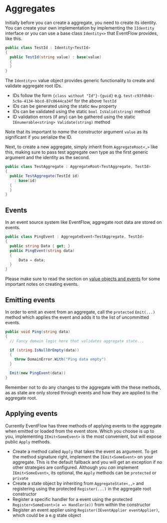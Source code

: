 # Aggregates

Initially before you can create a aggregate, you need to create its
identity. You can create your own implementation by implementing
the `IIdentity` interface or you can use a base class `Identity<>` that
EventFlow provides, like this.

```csharp
public class TestId : Identity<TestId>
{
  public TestId(string value) : base(value)
  {
  }
}
```

The `Identity<>` value object provides generic functionality to create and
validate aggregate root IDs.

- IDs follow the form `{class without "Id"}-{guid}` e.g.
  `test-c93fdb8c-5c9a-4134-bbcd-87c0644ca34f` for the above `TestId`
- IDs can be generated using the static `New` property
- IDs can be validated using the static `bool IsValid(string)` method
- ID validation errors (if any) can be gathered using the static
  `IEnumerable<string> Validate(string)` method

Note that its important to _name_ the constructor argument `value` as
its significant if you serialize the ID.

Next, to create a new aggregate, simply inherit from `AggregateRoot<,>` like
this, making sure to pass test aggregate own type as the first generic
argument and the identity as the second.

```csharp
public class TestAggregate : AggregateRoot<TestAggregate, TestId>
{
  public TestAggregate(TestId id)
    : base(id)
  {
  }
}
```

## Events

In an event source system like EventFlow, aggregate root data are stored on
events.

```csharp
public class PingEvent : AggregateEvent<TestAggregate, TestId>
{
  public string Data { get; }
  public PingEvent(string data)
  {
      Data = data;
  }
}
```

Please make sure to read the section on
[value objects and events](./ValueObjects.md) for some important notes on
creating events.

## Emitting events

In order to emit an event from an aggregate, call the `protected`
`Emit(...)` method which applies the event and adds it to the list of
uncommitted events.

```csharp
public void Ping(string data)
{
  // Fancy domain logic here that validates aggregate state...

  if (string.IsNullOrEmpty(data))
  {
    throw DomainError.With("Ping data empty")
  }

  Emit(new PingEvent(data))
}
```

Remember not to do any changes to the aggregate with the these methods, as
as state are only stored through events and how they are applied to the
aggregate root.

## Applying events

Currently EventFlow has three methods of applying events to the aggregate when
emitted or loaded from the event store. Which you choose is up to you,
implementing `IEmit<SomeEvent>` is the most convenient, but will expose
public `Apply` methods.

- Create a method called `Apply` that takes the event as argument. To get the
  method signature right, implement the `IEmit<SomeEvent>` on your aggregate.
  This is the default fallback and you will get an exception if no other
  strategies are configured. Although you _can_ implement `IEmit<SomeEvent>`,
  its optional, the `Apply` methods can be `protected` or `private`
- Create a state object by inheriting from `AggregateState<,,>` and registering
  using the protected `Register(...)` in the aggregate root constructor
- Register a specific handler for a event using the protected
  `Register<SomeEvent>(e => Handler(e))` from within the constructor
- Register an event applier using `Register(IEventApplier eventApplier)`,
  which could be a e.g state object

